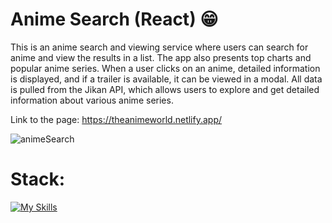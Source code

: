 # Anime Search (React) 😁

This is an anime search and viewing service where users can search for anime and view the results in a list. The app also presents top charts and popular anime series. When a user clicks on an anime, detailed information is displayed, and if a trailer is available, it can be viewed in a modal. All data is pulled from the Jikan API, which allows users to explore and get detailed information about various anime series.

Link to the page: https://theanimeworld.netlify.app/

![animeSearch](https://github.com/user-attachments/assets/bf273621-2c26-43a1-9284-1844adf98502)

# Stack:
[![My Skills](https://skillicons.dev/icons?i=vite,react,ts,sass,netlify)](https://skillicons.dev)
